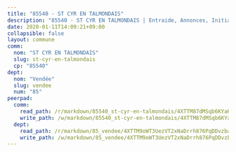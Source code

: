 ```yaml
---
title: "85540 - ST CYR EN TALMONDAIS"
description: "85540 - ST CYR EN TALMONDAIS | Entraide, Annonces, Initiatives"
date: 2020-01-11T14:09:21+09:00
collapsible: false
layout: commune
comm:
  nom: "ST CYR EN TALMONDAIS"
  slug: st-cyr-en-talmondais
  cp: "85540"
dept:
  nom: "Vendée"
  slug: vendee
  num: "85"
peerpad:
  comm:
    read_path: /r/markdown/85540_st-cyr-en-talmondais/4XTTM87dMSqb6KYaHqMH6xRxayZ4C2QV3tP3MwJiVGpawqYyQ
    write_path: /w/markdown/85540_st-cyr-en-talmondais/4XTTM87dMSqb6KYaHqMH6xRxayZ4C2QV3tP3MwJiVGpawqYyQ-K3TgUDPRhNVfL8srd4uyetRprXm53B7RfYCJRfk1xEh8zkj8ZRWgEj9HVAWKXzT9ek46vQGUm5bVkvWH3juFHB7WiH8CgqnVcWvn855ENxVcPkMLkGWoc2358MJXxeybGBrJrpz6
  dept:
    read_path: /r/markdown/85_vendee/4XTTM9oWT3UezVT2xNaDrrh876PqDDvzbaovSPP6P6ha63Ezk
    write_path: /w/markdown/85_vendee/4XTTM9oWT3UezVT2xNaDrrh876PqDDvzbaovSPP6P6ha63Ezk-K3TgTz4T2Ao5CxcmNgKRpi6DXEbSZWgvvZNdT7V4KiJycR1vvtGLxg5iYYYKajishdNzKNazAywn7vjwqtQs859ALiENaqFJQsULDwd4rYqVPy8n3JbNCeuPxinCnetCgcSuCcyv
---
```


